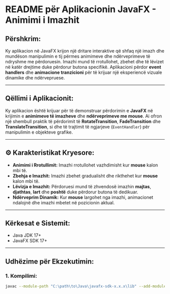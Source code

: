 #  README për Aplikacionin JavaFX - Animimi i Imazhit

##  Përshkrim:
Ky aplikacion në JavaFX krijon një dritare interaktive që shfaq një imazh dhe mundëson manipulimin e tij përmes animimeve dhe ndërveprimeve të ndryshme me përdoruesin. Imazhi mund të rrotullohet, zbehet dhe të lëvizet në katër drejtime duke përdorur butona specifikë. Aplikacioni përdor **event handlers** dhe **animacione tranzicioni** për të krijuar një eksperiencë vizuale dinamike dhe ndërvepruese.

---

##  Qëllimi i Aplikacionit:
Ky aplikacion është krijuar për të demonstruar përdorimin e **JavaFX** në krijimin e **animimeve të imazheve** dhe **ndërveprimeve me mouse**. Ai ofron një shembull praktik të përdorimit të **RotateTransition**, **FadeTransition** dhe **TranslateTransition**, si dhe të trajtimit të ngjarjeve (`EventHandler`) për manipulimin e objekteve grafike.

---

## ⚙ Karakteristikat Kryesore:
- **Animimi i Rrotullimit:** Imazhi rrotullohet vazhdimisht kur **mouse** kalon mbi të.
- **Zbehja e Imazhit:** Imazhi zbehet gradualisht dhe rikthehet kur **mouse** kalon mbi të.
- **Lëvizja e Imazhit:** Përdoruesi mund të zhvendosë imazhin **majtas**, **djathtas**, **lart** dhe **poshtë** duke përdorur butona të dedikuar.
- **Ndërveprim Dinamik:** Kur **mouse** largohet nga imazhi, animacionet ndalojnë dhe imazhi mbetet në pozicionin aktual.

---

##  Kërkesat e Sistemit:
- Java JDK 17+
- JavaFX SDK 17+

---

##  Udhëzime për Ekzekutimin:

### 1. Kompilimi:
```bash
javac --module-path "C:\path\to\Java\javafx-sdk-x.x.x\lib" --add-modules javafx.controls,javafx.fxml -d bin src\Animimet.java

